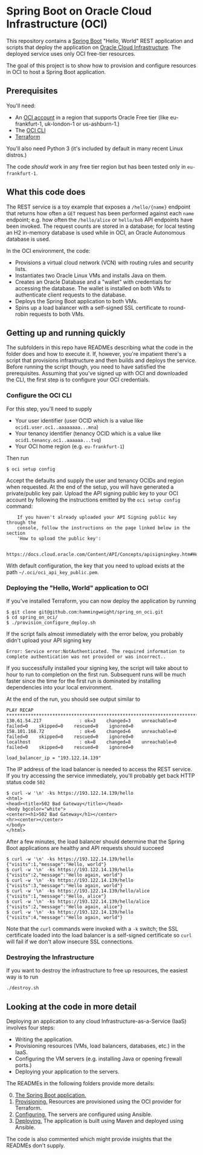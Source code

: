 # Spring Boot on Oracle Cloud Infrastructure (OCI)
This repository contains a [Spring Boot](https://spring.io/projects/spring-boot) "Hello, World" REST application and scripts that deploy the application on [Oracle Cloud Infrastructure](https://cloud.oracle.com). The deployed service uses 
only OCI free-tier resources.

The goal of this project is to show how to provision and configure resources in OCI to host a Spring Boot application.

## Prerequisites
You'll need:
 * An [OCI account](https://www.oracle.com/cloud/free/) in a region that supports Oracle Free tier (like eu-frankfurt-1, uk-london-1 or us-ashburn-1.)
 * The [OCI CLI](https://docs.oracle.com/en-us/iaas/Content/API/SDKDocs/cliinstall.htm)
 * [Terraform](https://www.terraform.io/downloads.html)
 
You'll also need Python 3 (it's included by default in many recent Linux distros.)

The code *should* work in any free tier region but has been tested only in `eu-frankfurt-1`.

## What this code does
The REST service is a toy example that exposes a `/hello/{name}` endpoint that returns how often a `GET` request has been performed against each `name` endpoint; e.g. how often the `/hello/alice` or `hello/bob` API endpoints have been invoked. The request counts are stored in a database; for local testing an H2 in-memory database is used while in OCI, an Oracle Autonomous database is used.

In the OCI environment, the code:
 * Provisions a virtual cloud network (VCN) with routing rules and security lists.
 * Instantiates two Oracle Linux VMs and installs Java on them.
 * Creates an Oracle Database and a "wallet" with credentials for accessing the database. The wallet is installed on both VMs to authenticate client requests to the database.
 * Deploys the Spring Boot application to both VMs.
 * Spins up a load balancer with a self-signed SSL certificate to round-robin requests to both VMs.

## Getting up and running quickly
The subfolders in this repo have READMEs describing what the code in the folder does and how to execute it. If, however, you're impatient there's a script that provisions 
infrastructure and then builds and deploys the service. Before running the script though, you need to have satisfied the prerequisites. Assuming that you've signed up with OCI 
and downloaded the CLI, the first step is to configure your OCI credentials.

### Configure the OCI CLI
For this step, you'll need to supply
 * Your user identifier (user OCID which is a value like `ocid1.user.oc1..aaaaaaaa...mna`)
 * Your tenancy identifier (tenancy OCID which is a value like `ocid1.tenancy.oc1..aaaaaa...tvq`)
 * Your OCI home region (e.g. `eu-frankfurt-1`) 
 
 Then run

```
$ oci setup config
```

Accept the defaults and supply the user and tenancy OCIDs and region when requested. At the end of the setup, you will have generated a private/public key pair. Upload the
API signing public key to your OCI account by following the instructions emitted by the `oci setup config` command:

```
    If you haven't already uploaded your API Signing public key through the
    console, follow the instructions on the page linked below in the section
    'How to upload the public key':

        https://docs.cloud.oracle.com/Content/API/Concepts/apisigningkey.htm#How2
```

With default configuration, the key that you need to upload exists at the path `~/.oci/oci_api_key_public.pem`.


### Deploying the "Hello, World" application to OCI
If you've installed Terraform, you can now deploy the application by running

```
$ git clone git@github.com:hammingweight/spring_on_oci.git
$ cd spring_on_oci/
$ ./provision_configure_deploy.sh
```

If the script fails almost immediately with the error below, you probably didn't upload your API signing key

```
Error: Service error:NotAuthenticated. The required information to complete authentication was not provided or was incorrect..
```

If you successfully installed your signing key, the script will take about to hour to run to completion on the first run. Subsequent runs will be much faster since the time for
the first run is dominated by installing dependencies into your local environment.

At the end of the run, you should see output similar to

```
PLAY RECAP ***********************************************************************************************************
130.61.54.217              : ok=3    changed=3    unreachable=0    failed=0    skipped=0    rescued=0    ignored=0
158.101.168.72             : ok=6    changed=6    unreachable=0    failed=0    skipped=0    rescued=0    ignored=0
localhost                  : ok=8    changed=8    unreachable=0    failed=0    skipped=0    rescued=0    ignored=0

load_balancer_ip = "193.122.14.139"
```

The IP address of the load balancer is needed to access the REST service. If you try accessing the service immediately, you'll probably get back HTTP status code `502`

```
$ curl -w '\n' -ks https://193.122.14.139/hello
<html>
<head><title>502 Bad Gateway</title></head>
<body bgcolor="white">
<center><h1>502 Bad Gateway</h1></center>
<hr><center></center>
</body>
</html>
```

After a few minutes, the load balancer should determine that the Spring Boot applications are healthy and API requests should succeed

```
$ curl -w '\n' -ks https://193.122.14.139/hello
{"visits":1,"message":"Hello, world"}
$ curl -w '\n' -ks https://193.122.14.139/hello
{"visits":2,"message":"Hello again, world"}
$ curl -w '\n' -ks https://193.122.14.139/hello
{"visits":3,"message":"Hello again, world"}
$ curl -w '\n' -ks https://193.122.14.139/hello/alice
{"visits":1,"message":"Hello, alice"}
$ curl -w '\n' -ks https://193.122.14.139/hello/alice
{"visits":2,"message":"Hello again, alice"}
$ curl -w '\n' -ks https://193.122.14.139/hello
{"visits":4,"message":"Hello again, world"}
```

Note that the `curl` commands were invoked with a `-k` switch; the SSL certificate loaded into the load balancer is a self-signed certificate so `curl` will fail if we don't
allow insecure SSL connections.

### Destroying the Infrastructure
If you want to destroy the infrastructure to free up resources, the easiest way is to run

```
./destroy.sh
```

## Looking at the code in more detail
Deploying an application to any cloud Infrastructure-as-a-Service (IaaS) involves four steps:
 * Writing the application.
 * Provisioning resources (VMs, load balancers, databases, etc.) in the IaaS.
 * Configuring the VM servers (e.g. installing Java or opening firewall ports.)
 * Deploying your application to the servers.
 
 The READMEs in the following folders provide more details:
 
 0. [The Spring Boot application.](./0_spring_application)
 1. [Provisioning.](./1_provision) Resources are provisioned using the OCI provider for Terraform.
 2. [Configuring.](./2_configure) The servers are configured using Ansible.
 3. [Deploying.](./3_deploy) The application is built using Maven and deployed using Ansible.
  
  The code is also commented which might provide insights that the READMEs don't supply.
